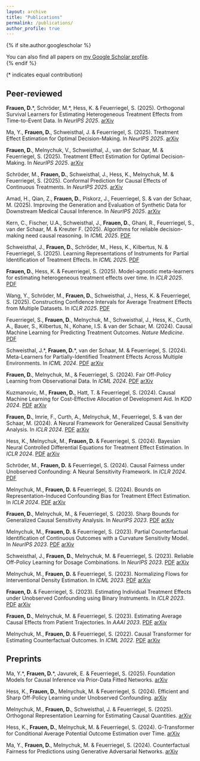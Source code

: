 ```yaml
---
layout: archive
title: "Publications"
permalink: /publications/
author_profile: true
---
```


{% if site.author.googlescholar %}
  <div class="wordwrap">You can also find all papers on <a href="{{site.author.googlescholar}}">my Google Scholar profile</a>.</div>
{% endif %}

 (\* indicates equal contribution)


## Peer-reviewed

**Frauen, D.**\*, Schröder, M.\*, Hess, K. & Feuerriegel, S. (2025). Orthogonal Survival Learners for Estimating Heterogeneous Treatment Effects from Time-to-Event Data. In _NeurIPS 2025_. [arXiv](https://arxiv.org/abs/2505.13072)

Ma, Y., **Frauen, D.**, Schweisthal, J. & Feuerriegel, S. (2025). Treatment Effect Estimation for Optimal Decision-Making. In _NeurIPS 2025_. [arXiv](https://arxiv.org/abs/2507.02843)

**Frauen, D.**, Melnychuk, V., Schweisthal, J., van der Schaar, M. & Feuerriegel, S. (2025). Treatment Effect Estimation for Optimal Decision-Making. In _NeurIPS 2025_. [arXiv](https://arxiv.org/abs/2505.13092)

Schröder, M., **Frauen, D.**, Schweisthal, J., Hess, K.,  Melnychuk, M. & Feuerriegel, S. (2025). Conformal Prediction for Causal Effects of Continuous Treatments. In _NeurIPS 2025_. [arXiv](https://arxiv.org/abs/2407.03094)

Amad, H., Qian, Z., **Frauen, D.**, Piskorz, J., Feuerriegel, S. & van der Schaar, M. (2025). Improving the Generation and Evaluation of Synthetic Data for Downstream Medical Causal Inference. In _NeurIPS 2025_. [arXiv]()

Kern, C., Fischer, U.A., Schweisthal, J., **Frauen, D.**, Ghani, R., Feuerriegel, S., van der Schaar, M. & Kreuter F. (2025). Algorithms for reliable decision-making need causal reasoning. In _ICML 2025_. [PDF](https://www.nature.com/articles/s43588-025-00814-9)

Schweisthal, J., **Frauen, D.**, Schröder, M., Hess, K., Kilbertus, N. & Feuerriegel, S. (2025). Learning Representations of Instruments for Partial Identification of Treatment Effects. In _ICML 2025_. [PDF](https://openreview.net/pdf?id=wVD6pQZa91)

**Frauen, D.**, Hess, K. & Feuerriegel, S. (2025). Model-agnostic meta-learners for estimating heterogeneous treatment effects over time. In _ICLR 2025_. [PDF](https://openreview.net/pdf?id=QGGNvKaoIU)

Wang, Y., Schröder, M., **Frauen, D.**, Schweisthal, J., Hess, K. & Feuerriegel, S. (2025). Constructing Confidence Intervals for Average Treatment Effects from Multiple Datasets. In _ICLR 2025_. [PDF](https://openreview.net/pdf?id=BHFs80Jf5V)

Feuerriegel, S., **Frauen, D.**,  Melnychuk, M., Schweisthal, J., Hess, K., Curth, A., Bauer, S., Kilbertus, N., Kohane, I.S. & van der Schaar, M. (2024). Causal Machine Learning for Predicting Treatment Outcomes. _Nature Medicine_. [PDF](https://www.nature.com/articles/s41591-024-02902-1)

Schweisthal, J.\*, **Frauen, D.**\*, van der Schaar, M. & Feuerriegel, S. (2024). Meta-Learners for Partially-Identified Treatment Effects Across Multiple
Environments. In _ICML 2024_. [PDF](https://openreview.net/pdf?id=s5PLISyNyP) [arXiv](https://arxiv.org/abs/2406.02464)

**Frauen, D.**, Melnychuk, M., & Feuerriegel, S. (2024). Fair Off-Policy Learning from Observational Data. In _ICML 2024_. [PDF](https://openreview.net/pdf?id=poEPRuNvM3) [arXiv](https://arxiv.org/abs/2303.08516)

Kuzmanovic, M., **Frauen, D.**,  Hatt, T. & Feuerriegel, S. (2024). Causal Machine Learning for Cost-Effective Allocation of Development Aid. In _KDD 2024_. [PDF](https://dl.acm.org/doi/abs/10.1145/3637528.3671551) [arXiv](https://arxiv.org/abs/2401.16986)

**Frauen, D.**, Imrie, F., Curth, A., Melnychuk, M., Feuerriegel, S. & van der Schaar, M. (2024). A Neural Framework for Generalized Causal Sensitivity Analysis. In _ICLR 2024_. [PDF](https://openreview.net/pdf?id=ikX6D1oM1c) [arXiv](https://arxiv.org/abs/2311.16026)

Hess, K., Melnychuk, M., **Frauen, D.** & Feuerriegel, S. (2024). Bayesian Neural Controlled Differential Equations for Treatment Effect Estimation. In _ICLR 2024_. [PDF](https://openreview.net/pdf?id=uwO71a8wET) [arXiv](https://arxiv.org/abs/2310.17463)

Schröder, M., **Frauen, D.** & Feuerriegel, S. (2024). Causal Fairness under Unobserved Confounding: A Neural Sensitivity Framework. In _ICLR 2024_. [PDF](https://openreview.net/pdf?id=DqD59dQP37)

Melnychuk, M., **Frauen, D.** & Feuerriegel, S. (2024). Bounds on Representation-Induced Confounding Bias for Treatment Effect Estimation. In _ICLR 2024_. [PDF](https://openreview.net/pdf?id=d3xKPQVjSc) [arXiv](https://arxiv.org/abs/2311.11321)

**Frauen, D.**, Melnychuk, M., & Feuerriegel, S. (2023). Sharp Bounds for Generalized Causal Sensitivity Analysis. In _NeurIPS 2023_. [PDF](https://proceedings.neurips.cc/paper_files/paper/2023/file/7f8b8bc8ebac661c442c4dafd5d98c08-Paper-Conference.pdf) [arXiv](https://arxiv.org/abs/2305.16988)

Melnychuk, M., **Frauen, D.** & Feuerriegel, S. (2023). Partial Counterfactual Identification of Continuous Outcomes with a Curvature Sensitivity Model. In _NeurIPS 2023_. [PDF](https://proceedings.neurips.cc/paper_files/paper/2023/file/65cbe3e21ac62553111d9ecf7d60c18e-Paper-Conference.pdf) [arXiv](https://arxiv.org/abs/2306.01424)

Schweisthal, J., **Frauen, D.**, Melnychuk, M. & Feuerriegel, S. (2023). Reliable Off-Policy Learning for Dosage Combinations. In _NeurIPS 2023_. [PDF](https://proceedings.neurips.cc/paper_files/paper/2023/file/d69103d7895f4e2083f24b664003d386-Paper-Conference.pdf) [arXiv](https://arxiv.org/abs/2305.19742)

Melnychuk, M., **Frauen, D.** & Feuerriegel, S. (2023). Normalizing Flows for Interventional Density Estimation. In _ICML 2023_. [PDF](https://proceedings.mlr.press/v202/melnychuk23a/melnychuk23a.pdf) [arXiv](https://arxiv.org/abs/2209.06203)

**Frauen, D.** & Feuerriegel, S. (2023). Estimating Individual Treatment Effects under Unobserved Confounding using Binary Instruments. In _ICLR 2023_. [PDF](https://openreview.net/pdf?id=ULsuEVQbV-9) [arXiv](https://arxiv.org/abs/2208.08544)

**Frauen, D.**, Melnychuk, M. & Feuerriegel, S. (2023). Estimating Average Causal Effects from Patient Trajectories. In _AAAI 2023_. [PDF](https://ojs.aaai.org/index.php/AAAI/article/view/25921) [arXiv](https://arxiv.org/abs/2203.01228)

Melnychuk, M., **Frauen, D.** & Feuerriegel, S. (2022). Causal Transformer for Estimating Counterfactual Outcomes. In _ICML 2022_. [PDF](https://proceedings.mlr.press/v162/melnychuk22a/melnychuk22a.pdf) [arXiv](https://arxiv.org/abs/2204.07258)


## Preprints

Ma, Y.\*, **Frauen, D.**\*, Javurek, E. & Feuerriegel, S. (2025). Foundation Models for Causal Inference via Prior-Data Fitted Networks. [arXiv](https://arxiv.org/abs/2506.10914)

Hess, K., **Frauen, D.**, Melnychuk, M. & Feuerriegel, S. (2024). Efficient and Sharp Off-Policy Learning under Unobserved Confounding. [arXiv](https://arxiv.org/abs/2502.13022)

Melnychuk, M., **Frauen, D.**, Schweisthal, J. & Feuerriegel, S. (2025). Orthogonal Representation Learning for Estimating Causal Quantities. [arXiv](https://arxiv.org/abs/2502.04274)

Hess, K., **Frauen, D.**, Melnychuk, M. & Feuerriegel, S. (2024). G-Transformer for Conditional Average Potential Outcome Estimation over Time. [arXiv](https://arxiv.org/abs/2405.21012)

Ma, Y., **Frauen, D.**, Melnychuk, M. & Feuerriegel, S. (2024). Counterfactual Fairness for Predictions using Generative Adversarial Networks. [arXiv](https://arxiv.org/abs/2310.17687)


